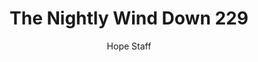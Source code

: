 ---
image: /assets/img/nwd/229_nwd_proverbs_3_5_esv.png
title: The Nightly Wind Down 229
categories:
  - The Nightly Wind Down
author: Hope Staff
notes: The Nightly Wind Down 229
embed: >-
  EMBED_GOES_HERE
transcript: >-
  SOME LINES OF TEXT START HERE
---